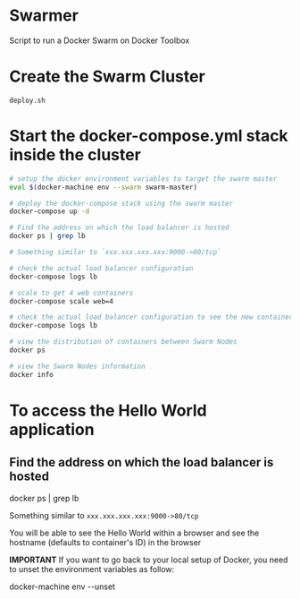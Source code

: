 # Swarmer
Script to run a Docker Swarm on Docker Toolbox

# Create the Swarm Cluster

`deploy.sh`

# Start the docker-compose.yml stack inside the cluster

```bash
# setup the docker environment variables to target the swarm master
eval $(docker-machine env --swarm swarm-master)

# deploy the docker-compose stack using the swarm master
docker-compose up -d

# Find the address on which the load balancer is hosted
docker ps | grep lb

# Something similar to `xxx.xxx.xxx.xxx:9000->80/tcp`

# check the actual load balancer configuration
docker-compose logs lb

# scale to get 4 web containers
docker-compose scale web=4

# check the actual load balancer configuration to see the new containers were detected
docker-compose logs lb

# view the distribution of containers between Swarm Nodes
docker ps

# view the Swarm Nodes information
docker info
```

# To access the Hello World application

## Find the address on which the load balancer is hosted

docker ps | grep lb

Something similar to `xxx.xxx.xxx.xxx:9000->80/tcp`

You will be able to see the Hello World within a browser and see the hostname (defaults to container's ID) in the browser

__IMPORTANT__
If you want to go back to your local setup of Docker, you need to unset the environment variables as follow:

docker-machine env --unset